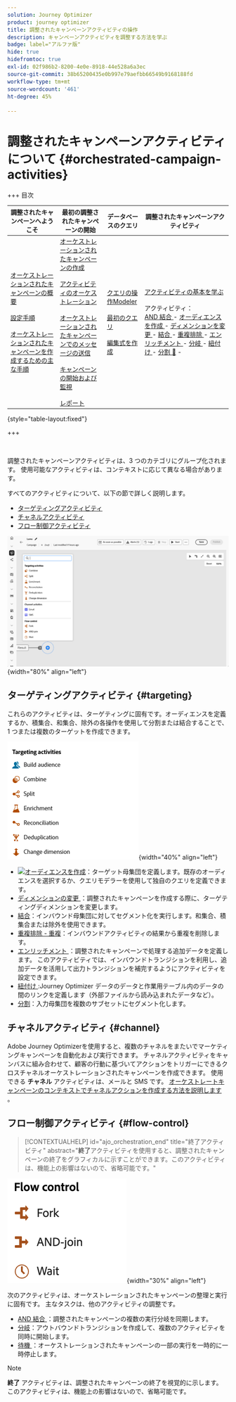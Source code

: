 ```yaml
---
solution: Journey Optimizer
product: journey optimizer
title: 調整されたキャンペーンアクティビティの操作
description: キャンペーンアクティビティを調整する方法を学ぶ
badge: label="アルファ版"
hide: true
hidefromtoc: true
exl-id: 02f986b2-8200-4e0e-8918-44e528a6a3ec
source-git-commit: 38b65200435e0b997e79aefbb66549b9168188fd
workflow-type: tm+mt
source-wordcount: '461'
ht-degree: 45%

---
```


# 調整されたキャンペーンアクティビティについて {#orchestrated-campaign-activities}

+++ 目次

| 調整されたキャンペーンへようこそ | 最初の調整されたキャンペーンの開始 | データベースのクエリ | 調整されたキャンペーンアクティビティ |
|---|---|---|---|
| [ オーケストレーションされたキャンペーンの概要 ](../gs-orchestrated-campaigns.md)<br/><br/>[ 設定手順 ](../configuration-steps.md)<br/><br/>[ オーケストレーションされたキャンペーンを作成するための主な手順 ](../gs-campaign-creation.md) | [ オーケストレーションされたキャンペーンの作成 ](../create-orchestrated-campaign.md)<br/><br/>[ アクティビティのオーケストレーション ](../orchestrate-activities.md)<br/><br/>[ オーケストレーションされたキャンペーンでのメッセージの送信 ](../send-messages.md)<br/><br/>[ キャンペーンの開始および監視 ](../start-monitor-campaigns.md)<br/><br/>[ レポート ](../reporting-campaigns.md) | [ クエリの操作Modeler](../orchestrated-rule-builder.md)<br/><br/>[ 最初のクエリ ](../build-query.md)<br/><br/>[ 編集式を作成 ](../edit-expressions.md) | [ アクティビティの基本を学ぶ ](about-activities.md)<br/><br/> アクティビティ：<br/>[AND 結合 ](and-join.md) - [ オーディエンスを作成 ](build-audience.md) - [ ディメンションを変更 ](change-dimension.md) - [ 結合 ](combine.md) - [ 重複排除 ](deduplication.md) - [ エンリッチメント ](enrichment.md) - [ 分岐 ](fork.md) - [ 紐付け ](reconciliation.md) - [ 分割 ](split.md) [&#128279;](wait.md) - |

{style="table-layout:fixed"}

+++

<br/>

調整されたキャンペーンアクティビティは、3 つのカテゴリにグループ化されます。 使用可能なアクティビティは、コンテキストに応じて異なる場合があります。

すべてのアクティビティについて、以下の節で詳しく説明します。

* [ターゲティングアクティビティ](#targeting)
* [チャネルアクティビティ](#channel)
* [フロー制御アクティビティ](#flow-control)

![ キャンバスで使用可能なアクティビティのリスト ](../assets/orchestrated-activities.png){width="80%" align="left"}

## ターゲティングアクティビティ {#targeting}

これらのアクティビティは、ターゲティングに固有です。オーディエンスを定義するか、積集合、和集合、除外の各操作を使用して分割または結合することで、1 つまたは複数のターゲットを作成できます。

![ ターゲティングアクティビティのリスト ](../assets/targeting-activities.png){width="40%" align="left"}

* [![オーディエンスを作成](../assets/..build-audience-icon.png)](build-audience.md)：ターゲット母集団を定義します。既存のオーディエンスを選択するか、クエリモデラーを使用して独自のクエリを定義できます。
* [ ディメンションの変更 ](change-dimension.md)：調整されたキャンペーンを作成する際に、ターゲティングディメンションを変更します。
* [結合](combine.md)：インバウンド母集団に対してセグメント化を実行します。和集合、積集合または除外を使用できます。
* [重複排除 - 重複](deduplication.md)：インバウンドアクティビティの結果から重複を削除します。
* [ エンリッチメント ](enrichment.md)：調整されたキャンペーンで処理する追加データを定義します。 このアクティビティでは、インバウンドトランジションを利用し、追加データを活用して出力トランジションを補完するようにアクティビティを設定できます。
* [ 紐付け ](reconciliation.md):Journey Optimizer データのデータと作業用テーブル内のデータの間のリンクを定義します（外部ファイルから読み込まれたデータなど）。
* [分割](split.md)：入力母集団を複数のサブセットにセグメント化します。

## チャネルアクティビティ {#channel}

Adobe Journey Optimizerを使用すると、複数のチャネルをまたいでマーケティングキャンペーンを自動化および実行できます。 チャネルアクティビティをキャンバスに組み合わせて、顧客の行動に基づいてアクションをトリガーにできるクロスチャネルオーケストレーションされたキャンペーンを作成できます。 使用できる **チャネル** アクティビティは、メールと SMS です。 [ オーケストレートキャンペーンのコンテキストでチャネルアクションを作成する方法を説明します ](channels.md)。

## フロー制御アクティビティ {#flow-control}

>[!CONTEXTUALHELP]
>id="ajo_orchestration_end"
>title="終了アクティビティ"
>abstract="**終了**&#x200B;アクティビティを使用すると、調整されたキャンペーンの終了をグラフィカルに示すことができます。このアクティビティは、機能上の影響はないので、省略可能です。"

![ フロー制御アクティビティのリスト ](../assets/flow-control-activities.png){width="30%" align="left"}

次のアクティビティは、オーケストレーションされたキャンペーンの整理と実行に固有です。 主なタスクは、他のアクティビティの調整です。

* [AND 結合 ](and-join.md)：調整されたキャンペーンの複数の実行分岐を同期します。
* [分岐](fork.md)：アウトバウンドトランジションを作成して、複数のアクティビティを同時に開始します。
* [ 待機 ](wait.md)：オーケストレーションされたキャンペーンの一部の実行を一時的に一時停止します。
  <!--* [Test](test.md): Enable transitions based on specified conditions.-->

>[!NOTE]
>**終了** アクティビティは、調整されたキャンペーンの終了を視覚的に示します。 このアクティビティは、機能上の影響はないので、省略可能です。
